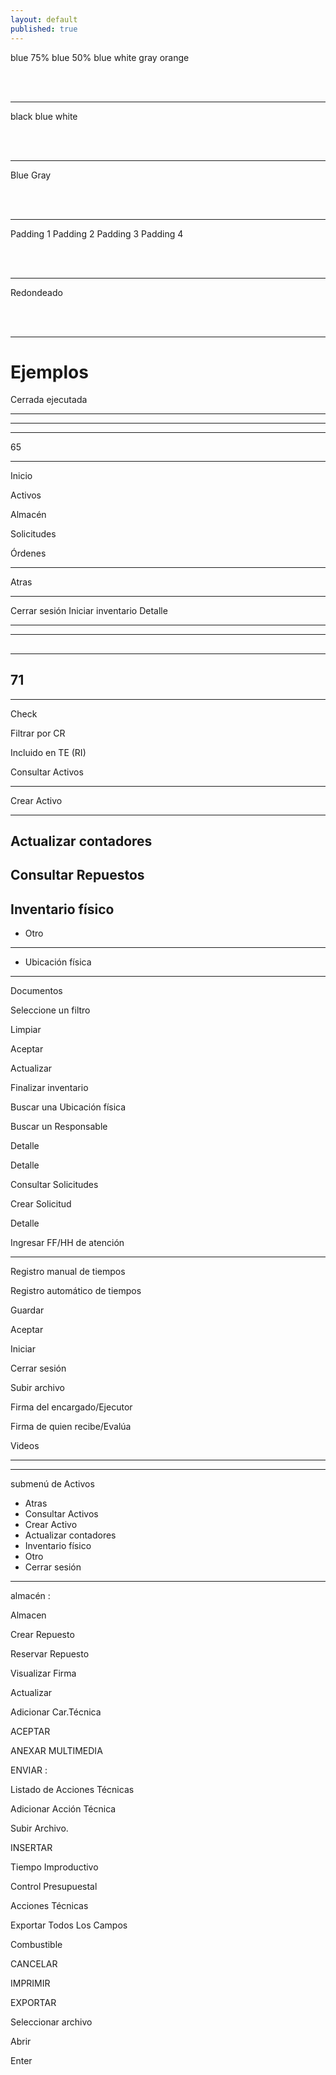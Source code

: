 ```yaml
---
layout: default
published: true
---
```


<!-- ⚡⚡ COMENTAR ANTES DE PUBLICAR ⚡⚡ -->
<head><script src="//code.iconify.design/1/1.0.6/iconify.min.js"></script></head>

<!-- button colors: bg-[color]  -->

<a class="btn cl-white bg-blue">blue</a>
<a class="btn cl-white bg-blue-75">75% blue</a>
<a class="btn cl-white bg-blue-50">50% blue</a>
<a class="btn cl-blue bg-white">white</a>
<a class="btn cl-blue bg-gray">gray</a>
<a class="btn cl-white bg-orange">orange</a>

<br><br>
<hr>

<!-- button text: cl-[color] -->
<a class="btn cl-black bg-white">black</a>
<a class="btn cl-blue bg-white">blue</a>
<a class="btn cl-white bg-blue">white</a>

<br><br>
<hr>

<!-- button borders: bd-[color] -->

<a class="btn cl-black bg-white bd-blue">Blue</a>
<a class="btn cl-black bg-white bd-gray">Gray</a>

<br><br>
<hr>

<!-- buttons paddings: px-[1-4] -->

<a class="btn cl-black bg-white bd-gray px-1">Padding 1</a>
<a class="btn cl-black bg-white bd-gray px-2">Padding 2</a>
<a class="btn cl-black bg-white bd-gray px-3">Padding 3</a>
<a class="btn cl-black bg-white bd-gray px-4">Padding 4</a>

<br><br>
<hr>

<!-- rounded buttons: btn-rounded -->

<a class="btn cl-black bg-white bd-gray px-4 btn-rounded">Redondeado</a>


<br><br>
<hr>

<!-- examples -->

<h1>Ejemplos</h1>

<!-- cerrada ejecutada -->
<a class="btn cl-white bg-blue btn-rounded"><span class="mdi mdi-circle cl-white pr-1"></span><span class="pr-1">Cerrada ejecutada</span></a>

<hr>

<!-- menu open -->
<a class="btn cl-white bg-blue"><span class="mdi mdi-menu cl-white fs-2"></span></a>

<hr>

<!-- upload -->
<a class="btn cl-white bg-blue fs-2"><span class="iconify btn-icon cl-white" data-icon="mdi-download"></span><span class="dot bg-af-green"></span></a>

<!-- download -->
<a class="btn cl-white bg-blue fs-2"><span class="iconify btn-icon cl-white" data-icon="mdi-upload"></span><span class="dot bg-af-red"></span></a>


<hr>

<!-- 65 -->
<a class="btn cl-white bg-orange px-5">65</a>

<hr>

<!-- home -->
<a class="btn cl-black bg-white pl-2 pr-3 bd-gray"><span class="iconify cl-black fs-2 pr-1" data-icon="mdi-home-outline"></span> Inicio</a>

<!-- activos -->
<a class="btn cl-black bg-white pl-2 pr-3 bd-gray"><span class="iconify cl-black fs-2 pr-1" data-icon="mdi-home-city-outline"></span> Activos</a>

<!-- almacen -->
<a class="btn cl-black bg-white pl-2 pr-3 bd-gray"><span class="iconify cl-black fs-2 pr-1" data-icon="mdi-warehouse"></span> Almacén</a>

<!-- solicitudes -->
<a class="btn cl-black bg-white pl-2 pr-3 bd-gray"><span class="iconify cl-black fs-2 pr-1" data-icon="mdi-card-text-outline"></span> Solicitudes</a>

<!-- órdenes -->
<a class="btn cl-black bg-white pl-2 pr-3 bd-gray"><span class="iconify cl-black fs-2 pr-1" data-icon="mdi-text-box-outline"></span> Órdenes</a>


<hr>

<a class="btn cl-black bg-white pl-6 pr-6 bd-gray"><span class="iconify cl-black fs-2 pr-" data-icon="mdi-arrow-left-thick"></span> Atras</a>

<hr>

<a class="btn cl-white bg-blue px-3"> Cerrar sesión</a>
<a class="btn cl-white bg-blue px-3"> Iniciar inventario</a>
<a class="btn cl-black bg-blue-25 bd-blue px-4"> Detalle</a>

<hr>

<a class="fab cl-white bg-blue box-shadow"><span class="iconify cl-white fs-2" data-icon="mdi-filter-variant"></span></a>


----
<a class="fab cl-white bg-blue box-shadow"><span class="iconify cl-white fs-2" data-icon="mdi-update"></span></a>
---

<a class="fab cl-white bg-blue box-shadow"><span class="iconify cl-white fs-2" data-icon="mdi-wechat"></span></a>
----


<a class="fab cl-white bg-blue box-shadow"><span class="iconify cl-white fs-2" data-icon="mdi-paperclip"></span></a>
----------

<a class="fab cl-white bg-blue box-shadow"><span class="iconify cl-white fs-2" data-icon="mdi-account-multiple-outline"></span></a>
----------------
<a class="fab cl-white bg-blue box-shadow"><span class="iconify cl-white fs-2" data-icon="mdi-check-circle"></span></a>
---------------------

<a class="fab cl-white bg-blue box-shadow"><span class="iconify cl-white fs-2" data-icon="mdi-format-list-checks"></span></a>

-------------------------------------
<a class="fab cl-white bg-blue box-shadow"><span class="iconify cl-white fs-2" data-icon="mdi-close"></span></a>
-------------------------------

<a class="btn cl-black bg-white px-5">71</a>
-------------------------------------

<a class="fab cl-white box-shadow"><span class="iconify icon cl-red bg-white" data-icon="mdi-delete-outline"></span></a>

<span class="mdi mdi-plus-circle icon bg-gray cl-blue "></span>

<hr>

<a class="btn bg-gray cl-blue"><span class="mdi mdi-plus-circle"></span></a>


<a class="btn cl-black "><span class="mdi mdi-checkbox-blank-outline"> Check </span></a>

<a class="btn cl-gray"><span class="mdi mdi-checkbox-blank-outline"> Filtrar por CR </span></a>

<a class="btn cl-gray"><span class="mdi mdi-checkbox-blank-outline"> Incluido en TE (RI) </span></a>

<a class="fab cl-white bg-blue box-shadow"><span class="iconify icon cl-white bg-blue" data-icon="mdi-dots-vertical"></span></a>

<a class="btn cl-black bg-white bd-gray px-4"><span class="iconify cl-black" data-icon="mdi-magnify"></span> Consultar Activos</a> 

----------
<a class="btn cl-black bg-white bd-gray px-4"><span class="iconify cl-black" data-icon="mdi-file-plus-outline"></span> Crear Activo </a>


-------

<a class="btn cl-black bg-white bd-gray px-4"><span class="iconify cl-black" data-icon="mdi-clock-outline"></span> Actualizar contadores </a>
-------------------------



<a class="btn cl-black bg-white bd-gray px-4"><span class="iconify cl-black" data-icon="mdi-magnify"></span> Consultar Repuestos</a> 
---------------

<a class="btn cl-black bg-white bd-gray px-4"><span class="iconify cl-black" data-icon="mdi-format-list-bulleted-square"></span> Inventario físico </a>
------

- <a class="btn cl-black bg-white bd-gray px-6"><span class="iconify cl-black" data-icon="mdi-text-search"></span> Otro </a>
---

- <a class="btn cl-black bg-white bd-gray px-6"><span class="iconify cl-black" data-icon="mdi-map-marker-outline"></span> Ubicación física </a>

-------
<a class="btn cl-black bg-white bd-gray px-4"><span class="iconify cl-black" data-icon="mdi-file-outline"></span> Documentos</a>


<a class="fab cl-white bg-blue box-shadow"><span class="iconify icon cl-black bg-white" data-icon="mdi-download"></span></a>

<a class="btn cl-black bg-white bd-gray px-5"> Seleccione un filtro </a>


<a class="btn cl-white bg-blue px-3"> Limpiar</a>

<a class="btn cl-white bg-blue px-3"> Aceptar</a>






<a class="btn cl-black bg-blue-25 bd-blue px-6">Actualizar</a>

<a class="btn cl-white bg-red 25 px-6">Finalizar inventario</a>





<a class="btn cl-black bg-white bd-yellow btn-rounded"><span class="mdi mdi-magnify pr-3"></span><span class="pr-4">Buscar una Ubicación física</span></a>

<a class="btn cl-black bg-white bd-yellow btn-rounded"><span class="mdi mdi-magnify pr-3"></span><span class="pr-4">Buscar un Responsable </span></a>



<a class="btn bg-peach bd-peach px-6">Detalle</a>

<a class="btn bg-mint bd-mint px-6">Detalle</a>

<a class="btn cl-black bg-white bd-gray px-4"><span class="iconify cl-black" data-icon="mdi-magnify"></span> Consultar Solicitudes</a> 

<a class="btn cl-black bg-white bd-gray px-4"><span class="iconify cl-black" data-icon="mdi-file-document-plus-outline"></span> Crear Solicitud </a>

<a class="btn cl-black bg-white bd-yellow px-6"> Detalle</a>


<a class="btn cl-white bg-green px-6">Ingresar FF/HH de atención </a>





<hr>
<a class="btn cl-black bg-white pl-2 pr-3 bd-gray"><span class="mdi mdi-circle cl-gray pr-1"></span> Registro manual de tiempos</a>

 
<a class="btn cl-black bg-white pl-2 pr-3 bd-gray"><span class="mdi mdi-circle cl-gray pr-1"></span> Registro automático de tiempos</a>


<a class="btn cl-white bg-blue px-6"> Guardar</a>

<a class="btn cl-white bg-blue px-6"> Aceptar</a>

<a class="btn cl-white bg-green px-6"> Iniciar</a>

<a class="btn cl-white bg-blue px-6"> Cerrar sesión </a>


<a class="fab cl-white bg-blue box-shadow"><span class="iconify cl-white fs-2" data-icon="mdi-paperclip"></span></a>

<a class="btn cl-white bg-blue px-6"> Subir archivo </a>


<a class="btn cl-black bg-white bd-gray px-4"><span class="iconify cl-black" data-icon="mdi-file-outline"></span> Firma del encargado/Ejecutor</a> 


<a class="btn cl-black bg-white bd-gray px-4"><span class="iconify cl-black" data-icon="mdi-file-outline"></span> Firma de quien recibe/Evalúa</a>

<a class="btn cl-black bg-white bd-gray px-4"><span class="iconify cl-black" data-icon="mdi-video-outline"></span> Videos</a>

-------------

<a class="fab cl-white bg-blue box-shadow"><span class="iconify cl-white fs-2" data-icon="mdi-file-edit-outline"></span></a>




<a class="fab cl-white bg-blue box-shadow"><span class="iconify cl-white fs-2" data-icon="mdi-account-plus-outline"></span></a>

<a class="fab cl-white bg-blue box-shadow"><span class="iconify cl-white fs-2" data-icon="mdi-square-edit-outline"></span></a>

<a class="fab cl-white bg-blue box-shadow"><span class="iconify cl-white fs-2" data-icon="mdi-scan-helper"></span></a> 



--------------
submenú de Activos

- <a class="btn cl-black bg-white pl-6 pr-6 bd-gray"><span class="iconify cl-black fs-2 pr-" data-icon="mdi-arrow-left-thick"></span> Atras</a>
-  <a class="btn cl-black bg-white bd-gray px-4"><span class="iconify cl-black" data-icon="mdi-magnify"></span> Consultar Activos</a>
- <a class="btn cl-black bg-white bd-gray px-4"><span class="iconify cl-black" data-icon="mdi-file-plus-outline"></span> Crear Activo </a>
- <a class="btn cl-black bg-white bd-gray px-4"><span class="iconify cl-black" data-icon="mdi-clock-outline"></span> Actualizar contadores </a>
- <a class="btn cl-black bg-white bd-gray px-4"><span class="iconify cl-black" data-icon="mdi-format-list-bulleted-square"></span> Inventario físico </a> 
-  <a class="btn cl-black bg-white bd-gray px-4"><span class="iconify cl-black" data-icon="mdi-text-search"></span> Otro</a> 
- <a class="btn cl-white bg-blue px-6"> Cerrar sesión </a>

-------------------------------------


almacén :

<a class="btn cl-black bg-white bd-gray px-4"><span class="iconify cl-black" data-icon="mdi-warehouse"></span> Almacen </a>

<a class="btn cl-black bg-white bd-gray px-6"><span class="iconify cl-black" data-icon="mdi-file-plus-outline"></span> Crear Repuesto </a> 


<a class="btn cl-black bg-white bd-gray px-6"><span class="iconify cl-black" data-icon="mdi-calendar-multiple-check"></span> Reservar Repuesto   </a>


<a class="btn cl-w black bd-blue bg-white px-6"> Visualizar Firma </a>

<a class="btn bg-gray cl-blue"><span class="mdi mdi-plus-circle white"></span></a>



<a class="btn blue">Actualizar <span class="mdi mdi-pencil"></span></a>

<a class="btn cl-blue bg-gray px-6"> Adicionar Car.Técnica </a>

<a class="btn bg-gray cl-black">ACEPTAR</a>

<a class="btn blue">ANEXAR MULTIMEDIA <span class="mdi mdi-attachment"></span></a> 

<a class="btn blue">ENVIAR <span class="mdi mdi-send"></span></a> :

<a class="btn bg-white fs-2"><span class="iconify btn-icon cl-black" data-icon="mdi-filter-variant"></span><span class="dot bg-af-red"></span></a>


<span class="mdi mdi-filter-variant icon white"></span>


<a class="btn white cl-blue bd-blue"><span class="mdi mdi-chevron-left"> </span></a>


<a class="btn cl-gray bg-white btn-rounded"><span class="mdi mdi-circle cl-blue pr-1"></span><span class="pr-1">Listado de Acciones Técnicas</span></a>

<a class="btn cl-blue bg-gray px-6"> Adicionar Acción Técnica </a>


<a class="fab cl-gray box-shadow"><span class="iconify icon cl-black bg-white" data-icon="mdi-delete"></span></a>



<a class="btn bg-white cl-black">Subir Archivo</a>. 




<span class="mdi mdi-folder-multiple-image"></span>




<a class="btn blue">INSERTAR <span class="mdi mdi-plus-circle-outline"></span></a>


<a class="btn cl-gray"><span class="mdi mdi-checkbox-blank-outline"> Tiempo Improductivo </span></a>

<a class="btn cl-gray"><span class="mdi mdi-checkbox-blank-outline"> Control Presupuestal </span></a>


<a class="btn cl-gray"><span class="mdi mdi-checkbox-blank-outline"> Acciones Técnicas </span></a>


<a class="btn cl-gray"><span class="mdi mdi-checkbox-blank-outline"> Exportar Todos Los Campos </span></a>


<a class="btn cl-gray"><span class="mdi mdi-checkbox-blank-outline"> Combustible </span></a>

<a class="btn bg-gray cl-black">CANCELAR</a>

<a class="btn bg-gray cl-black">IMPRIMIR</a>

<a class="btn bg-gray cl-black">EXPORTAR</a>


<a class="btn cl-w bg-gray black bd-black bg-white px-6"> Seleccionar archivo </a>


<a class="btn cl-w bg-gray bd-black bg-white px-6"> Abrir </a>


<span class="mdi mdi-cloud-download icon white"></span>


<a class="btn">Enter <span class="mdi mdi-subdirectory-arrow-left"></span></a>